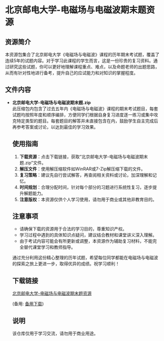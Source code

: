 # 北京邮电大学-电磁场与电磁波期末题资源

## 资源简介

本资源包集合了北京邮电大学《电磁场与电磁波》课程的历年期末考试题，覆盖了连续5年的试题内容。对于学习此课程的学生而言，这是一份珍贵的复习资料。通过研究这些试题，你可以更好地理解课程重点、难点，以及命题老师的出题思路，从而有针对性地进行备考，提升自己的应试能力和对知识的掌握程度。

## 文件内容

- **北京邮电大学-电磁场与电磁波期末题.zip**  
  此压缩包内包含了过去五年内《电磁场与电磁波》课程的期末考试题目，每套试题均按照年度和顺序编排，方便同学们根据自身复习进度逐一练习或集中攻克特定类型的题目。每套题目的解答并未直接包含在内，鼓励学生自主完成后再参考答案或讨论，以达到最佳的学习效果。

  ## 使用指南

  1. **下载资源**：点击下载链接，获取“北京邮电大学-电磁场与电磁波期末题.zip”文件。
  2. **解压文件**：使用解压缩软件如WinRAR或7-Zip解压缩下载的文件。
  3. **复习策略**：建议先自行尝试解答，再查阅相关资料或讨论，加深理解和记忆。
  4. **时间规划**：合理分配时间，针对每个部分的习题进行系统性复习，逐步提升解题能力。
  5. **注意版权**：本资源仅供个人学习使用，请勿用于商业或其他非教育目的。

  ## 注意事项

  - 请确保下载的资源用于合法的学习目的，尊重知识产权。
  - 学习过程中遇到的具体知识点疑问，建议结合教材和课堂讲义深入理解。
  - 由于考试内容可能会有所更新或调整，本资源作为辅助复习材料，不能完全替代课堂学习和教师指导。

  通过充分利用这份精心整理的历年试题，希望每位同学都能在电磁场与电磁波的探索之旅上更进一步，取得优异的成绩。祝学习顺利！

  ## 下载链接
  [北京邮电大学-电磁场与电磁波期末题资源](https://pan.quark.cn/s/e6923ae7c0e7) 

  (备用: [备用下载](https://pan.baidu.com/s/1-7mfGqgqq1xhrGRCIc-RvA?pwd=1234))

  ## 说明

  该仓库仅用于学习交流，请勿用于商业用途。
